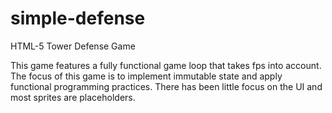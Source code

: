 # simple-defense
HTML-5 Tower Defense Game

This game features a fully functional game loop that takes fps into account. The focus of this game is to implement immutable state and apply functional programming practices.
There has been little focus on the UI and most sprites are placeholders.
